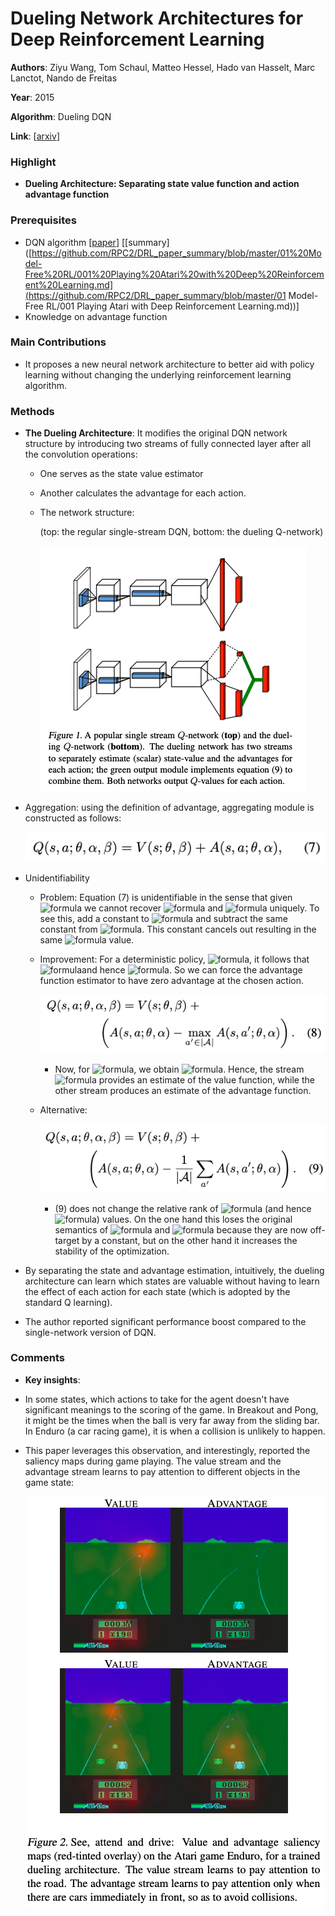 # Dueling Network Architectures for Deep Reinforcement Learning

**Authors**: Ziyu Wang, Tom Schaul, Matteo Hessel, Hado van Hasselt, Marc Lanctot, Nando de Freitas

**Year**: 2015

**Algorithm**: Dueling DQN

**Link**: [[arxiv](https://arxiv.org/abs/1511.06581)]

### Highlight

- **Dueling Architecture: Separating state value function and action advantage function**

### Prerequisites

- DQN algorithm [[paper](https://www.cs.toronto.edu/~vmnih/docs/dqn.pdf)] [[summary]([https://github.com/RPC2/DRL_paper_summary/blob/master/01%20Model-Free%20RL/001%20Playing%20Atari%20with%20Deep%20Reinforcement%20Learning.md](https://github.com/RPC2/DRL_paper_summary/blob/master/01 Model-Free RL/001 Playing Atari with Deep Reinforcement Learning.md))]
- Knowledge on advantage function

### Main Contributions

- It proposes a new neural network architecture to better aid with policy learning without changing the underlying reinforcement learning algorithm.

### Methods

- **The Dueling Architecture**: It modifies the original DQN network structure by introducing two streams of fully connected layer after all the convolution operations: 

  - One serves as the state value estimator

  - Another calculates the advantage for each action.

  - The network structure:

    (top: the regular single-stream DQN, bottom: the dueling Q-network)

    ![algo](../imgs/003_1.png)

- Aggregation: using the definition of advantage, aggregating module is constructed as follows:

  ![003-4](../imgs/003_4.png)

- Unidentifiability

  - Problem: Equation (7) is unidentifiable in the sense that given <img src="https://latex.codecogs.com/svg.latex?\large&space;Q" title="formula"/> we cannot recover <img src="https://latex.codecogs.com/svg.latex?\large&space; V" title="formula" /> and <img src="https://latex.codecogs.com/svg.latex?\large&space; A" title="formula" /> uniquely. To see this, add a constant to <img src="https://latex.codecogs.com/svg.latex?\large&space; V (s; \theta, \beta)" title="formula" /> and subtract the same constant from <img src="https://latex.codecogs.com/svg.latex?\large&space; A(s, a; \theta, \alpha)" title="formula" />. This constant cancels out resulting in the same <img src="https://latex.codecogs.com/svg.latex?\large&space; Q" title="formula" /> value.
  - Improvement: For a deterministic policy, <img src="https://latex.codecogs.com/svg.latex?\large&space; a^{*} = \arg{\max}_{a{′}\in A} Q(s,a')" title="formula" />, it follows
    that <img src="https://latex.codecogs.com/svg.latex?\large&space; Q(s, a^{∗}) = V (s)" title="formula" />and hence <img src="https://latex.codecogs.com/svg.latex?\large&space; A(s, a^{∗}) = 0" title="formula" />. So we can force the advantage function estimator to have zero advantage at the chosen action.
    
    ![003-4](../imgs/003_5.png)
    
    - Now, for <img src="https://latex.codecogs.com/svg.latex?\large&space; a^{*} = \arg \max _{a'\in A}Q(s, a'; \theta, \alpha, \beta) = \arg \max_{a'\in A} A(s, a'; \theta, \alpha)" title="formula" />, we obtain <img src="https://latex.codecogs.com/svg.latex?\large&space; Q(s, a^{∗}; \theta, \alpha, \beta) = V (s; \theta, \beta)" title="formula" />. Hence, the stream <img src="https://latex.codecogs.com/svg.latex?\large&space; V (s; \theta, \beta)" title="formula" /> provides an estimate of the value function, while the other stream produces an estimate of the advantage function.
  - Alternative:
    
    ![003-5](../imgs/003_6.png)
    
    - (9) does not change the relative rank of <img src="https://latex.codecogs.com/svg.latex?\large&space; A" title="formula" /> (and hence <img src="https://latex.codecogs.com/svg.latex?\large&space; Q" title="formula" />) values. On the one hand this loses the original semantics of <img src="https://latex.codecogs.com/svg.latex?\large&space; V" title="formula" /> and <img src="https://latex.codecogs.com/svg.latex?\large&space; A" title="formula" /> because they are now off-target by a constant, but on the other hand it increases the stability of the optimization.

- By separating the state and advantage estimation, intuitively, the dueling architecture can learn which states are valuable without having to learn the effect of each action for each state (which is adopted by the standard Q learning).

- The author reported significant performance boost compared to the single-network version of DQN.

### Comments

- **Key insights**: 
  
- In some states, which actions to take for the agent doesn't have significant meanings to the scoring of the game. In Breakout and Pong, it might be the times when the ball is very far away from the sliding bar. In Enduro (a car racing game), it is when a collision is unlikely to happen. 
  
- This paper leverages this observation, and interestingly, reported the saliency maps during game playing. The value stream and the advantage stream learns to pay attention to different objects in the game state:

  ![algo](../imgs/003_3.png)